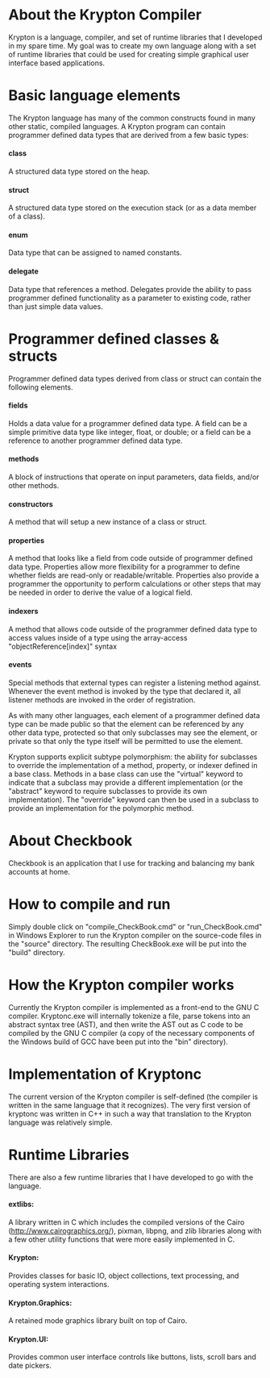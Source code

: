 # About the Krypton Compiler

Krypton is a language, compiler, and set of runtime libraries that I
developed in my spare time. My goal was to create my own language along
with a set of runtime libraries that could be used for creating simple
graphical user interface based applications.


# Basic language elements
The Krypton language has many of the common constructs found in many other
static, compiled languages. A Krypton program can contain programmer defined
data types that are derived from a few basic types:

#### class
A structured data type stored on the heap.

#### struct
A structured data type stored on the execution stack (or as a data
member of a class).

#### enum
Data type that can be assigned to named constants.

#### delegate
Data type that references a method. Delegates provide the ability to
pass programmer defined functionality as a parameter to existing code,
rather than just simple data values.

# Programmer defined classes & structs
Programmer defined data types derived from class or struct can contain the 
following elements.

#### fields
Holds a data value for a programmer defined data type. A field can be
a simple primitive data type like integer, float, or double; or a
field can be a reference to another programmer defined data type.

#### methods
A block of instructions that operate on input parameters, data fields,
and/or other methods.
   
#### constructors
A method that will setup a new instance of a class or struct.

#### properties
A method that looks like a field from code outside of programmer
defined data type. Properties allow more flexibility for a programmer to
define whether fields are read-only or readable/writable. Properties
also provide a programmer the opportunity to perform calculations or
other steps that may be needed in order to derive the value of a
logical field.

#### indexers
A method that allows code outside of the programmer defined data type
to access values inside of a type using the array-access
"objectReference[index]" syntax
   
#### events
Special methods that external types can register a listening method
against. Whenever the event method is invoked by the type that
declared it, all listener methods are invoked in the order of
registration.

As with many other languages, each element of a programmer defined data type
can be made public so that the element can be referenced by any other data
type, protected so that only subclasses may see the element, or private so
that only the type itself will be permitted to use the element.

Krypton supports explicit subtype polymorphism: the ability for subclasses
to override the implementation of a method, property, or indexer defined in
a base class. Methods in a base class can use the "virtual" keyword to
indicate that a subclass may provide a different implementation (or the
"abstract" keyword to require subclasses to provide its own implementation).
The "override" keyword can then be used in a subclass to provide an
implementation for the polymorphic method.

# About Checkbook
Checkbook is an application that I use for tracking and balancing my bank
accounts at home.


# How to compile and run
Simply double click on "compile_CheckBook.cmd" or "run_CheckBook.cmd" in
Windows Explorer to run the Krypton compiler on the source-code files in
the "source" directory. The resulting CheckBook.exe will be put into the
"build" directory.


# How the Krypton compiler works
Currently the Krypton compiler is implemented as a front-end to the GNU C
compiler. Kryptonc.exe will internally tokenize a file, parse tokens into
an abstract syntax tree (AST), and then write the AST out as C code to be
compiled by the GNU C compiler (a copy of the necessary components of the
Windows build of GCC have been put into the "bin" directory).


# Implementation of Kryptonc
The current version of the Krypton compiler is self-defined (the compiler
is written in the same language that it recognizes). The very first version
of kryptonc was written in C++ in such a way that translation to the Krypton
language was relatively simple.


# Runtime Libraries
There are also a few runtime libraries that I have developed to go with the
language.

#### extlibs:
A library written in C which includes the compiled versions of the Cairo
(http://www.cairographics.org/), pixman, libpng, and zlib libraries along
with a few other utility functions that were more easily implemented in C.

#### Krypton:
Provides classes for basic IO, object collections, text processing, and
operating system interactions.

#### Krypton.Graphics:
A retained mode graphics library built on top of Cairo.

#### Krypton.UI:
Provides common user interface controls like buttons, lists, scroll bars
and date pickers.
